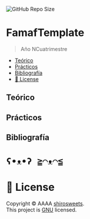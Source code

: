 ![GitHub Repo Size](https://img.shields.io/github/repo-size/shirosweets/ScienceDGArchiveTemplate)

# FamafTemplate

> Año NCuatrimestre

  - [Teórico](#teórico)
  - [Prácticos](#prácticos)
  - [Bibliografía](#bibliografía)
- [📝 License](#-license)

## Teórico

## Prácticos

## Bibliografía

# **`ʕ•ᴥ•ʔ ≧◠ᴥ◠≦`**

# 📝 License

Copyright © AAAA [shirosweets](https://github.com/shirosweets).<br />
This project is [GNU](https://github.com/shirosweets/FamafTemplate/blob/main/LICENSE) licensed.